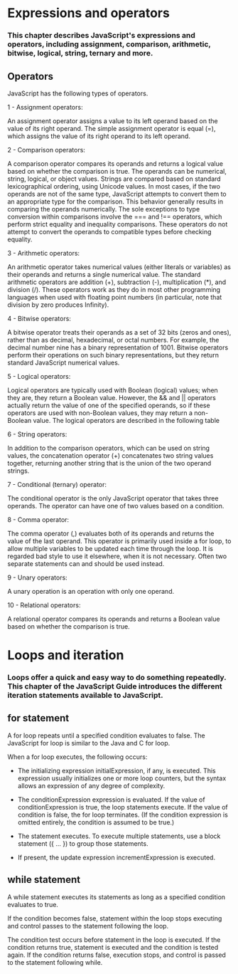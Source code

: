 # Expressions and operators
### This chapter describes JavaScript's expressions and operators, including assignment, comparison, arithmetic, bitwise, logical, string, ternary and more.
## Operators
JavaScript has the following types of operators.

1 - Assignment operators:

An assignment operator assigns a value to its left operand based on the value of its right operand. The simple assignment operator is equal (=), which assigns the value of its right operand to its left operand.

2 - Comparison operators:

A comparison operator compares its operands and returns a logical value based on whether the comparison is true. The operands can be numerical, string, logical, or object values. Strings are compared based on standard lexicographical ordering, using Unicode values. In most cases, if the two operands are not of the same type, JavaScript attempts to convert them to an appropriate type for the comparison. This behavior generally results in comparing the operands numerically. The sole exceptions to type conversion within comparisons involve the === and !== operators, which perform strict equality and inequality comparisons. These operators do not attempt to convert the operands to compatible types before checking equality.

3 - Arithmetic operators:

An arithmetic operator takes numerical values (either literals or variables) as their operands and returns a single numerical value. The standard arithmetic operators are addition (+), subtraction (-), multiplication (*), and division (/). These operators work as they do in most other programming languages when used with floating point numbers (in particular, note that division by zero produces Infinity). 

4 - Bitwise operators:   

A bitwise operator treats their operands as a set of 32 bits (zeros and ones), rather than as decimal, hexadecimal, or octal numbers. For example, the decimal number nine has a binary representation of 1001. Bitwise operators perform their operations on such binary representations, but they return standard JavaScript numerical values.

5 - Logical operators:

Logical operators are typically used with Boolean (logical) values; when they are, they return a Boolean value. However, the && and || operators actually return the value of one of the specified operands, so if these operators are used with non-Boolean values, they may return a non-Boolean value. The logical operators are described in the following table

6 - String operators:

In addition to the comparison operators, which can be used on string values, the concatenation operator (+) concatenates two string values together, returning another string that is the union of the two operand strings.

7 - Conditional (ternary) operator:

The conditional operator is the only JavaScript operator that takes three operands. The operator can have one of two values based on a condition.

8 - Comma operator:

The comma operator (,) evaluates both of its operands and returns the value of the last operand. This operator is primarily used inside a for loop, to allow multiple variables to be updated each time through the loop. It is regarded bad style to use it elsewhere, when it is not necessary. Often two separate statements can and should be used instead.

9 - Unary operators:

A unary operation is an operation with only one operand.

10 - Relational operators:

A relational operator compares its operands and returns a Boolean value based on whether the comparison is true.

# Loops and iteration

### Loops offer a quick and easy way to do something repeatedly. This chapter of the JavaScript Guide introduces the different iteration statements available to JavaScript.

## for statement

A for loop repeats until a specified condition evaluates to false. The JavaScript for loop is similar to the Java and C for loop.

When a for loop executes, the following occurs:

- The initializing expression initialExpression, if any, is executed. This expression usually initializes one or more loop counters, but the syntax allows an expression of any degree of complexity. 

- The conditionExpression expression is evaluated. If the value of conditionExpression is true, the loop statements execute. If the value of condition is false, the for loop terminates. (If the condition expression is omitted entirely, the condition is assumed to be true.)

- The statement executes. To execute multiple statements, use a block statement ({ ... }) to group those statements.
- If present, the update expression incrementExpression is executed.

## while statement

A while statement executes its statements as long as a specified condition evaluates to true. 

If the condition becomes false, statement within the loop stops executing and control passes to the statement following the loop.

The condition test occurs before statement in the loop is executed. If the condition returns true, statement is executed and the condition is tested again. If the condition returns false, execution stops, and control is passed to the statement following while.